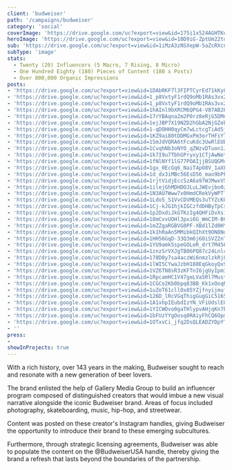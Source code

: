 ```yaml
---
client: 'budweiser'
path: '/campaigns/budweiser'
category: 'social'
coverImage: 'https://drive.google.com/uc?export=view&id=175i1x524AGHTKqtJGpcDZ3Khhv3EDR2w'
heroImage: 'https://drive.google.com/uc?export=view&id=10D9iG-ZptUm22tdltreEvrMrR74HRWNz'
sub: 'https://drive.google.com/uc?export=view&id=1iMzA3zNSXepW-5aZcRXcnQZNxSu7_zWZ'
subType: 'image'
stats:
  - Twenty (20) Influencers (5 Macro, 7 Rising, 8 Micro)
  - One Hundred Eighty (180) Pieces of Content (180 x Posts)
  - Over 800,000 Organic Impressions
posts:
- 'https://drive.google.com/uc?export=view&id=1DAbRKF7l3FIPTCyrEd71kKy8vg-A9sfg'
- 'https://drive.google.com/uc?export=view&id=1_p8VxtyF1rdQ9oMb1RAs3vx2XHLk6jtC'
- 'https://drive.google.com/uc?export=view&id=1_p8VxtyF1rdQ9oMb1RAs3vx2XHLk6jtC'
- 'https://drive.google.com/uc?export=view&id=1hAInl9bXRCM6QPG4-V87AB2H9np2AWm9'
- 'https://drive.google.com/uc?export=view&id=17rYBAqna2m2P0rz8eRjG5DMnNDtvPvQY'
- 'https://drive.google.com/uc?export=view&id=1ejJBP7X19NZD2hGbA2NjGZebsPwwbY7E'
- 'https://drive.google.com/uc?export=view&id=1-qDOHH0qyCm7wLctcgTiAd5jhyJR8nU6'
- 'https://drive.google.com/uc?export=view&id=1KZ9ai80tDDMGxPm3orTHFiY7zPkDcsK6'
- 'https://drive.google.com/uc?export=view&id=1SmJdVQRA6tFcuKdc3UwRlEUBEFXDbxic'
- 'https://drive.google.com/uc?export=view&id=1CvqhNb3oNYO_qZWzvDTuon1J8rj2aQTd'
- 'https://drive.google.com/uc?export=view&id=1k7I9u7TbhGPryxy1CTjAwNetMxi2gvw8'
- 'https://drive.google.com/uc?export=view&id=1fNlNYf1lG77POAIjjBSUQGMcAtAnwiM-'
- 'https://drive.google.com/uc?export=view&id=1gx_0EcGq6_NaiT4pO8V_1aXLbW4_p14Q'
- 'https://drive.google.com/uc?export=view&id=1d_dx3iMBc56EsD56_mao9bPkOJ3dQvMH'
- 'https://drive.google.com/uc?export=view&id=1rjtVidjEccSzA6a97WJMwxV5pd0g2hWl'
- 'https://drive.google.com/uc?export=view&id=1ilejGhMDHDOJLuLJWEvjbo0zEMCofZVF'
- 'https://drive.google.com/uc?export=view&id=1N3AU7Www7x0HmdCRekVyWPTlMEj1ps3o'
- 'https://drive.google.com/uc?export=view&id=1Ldo5_S1VvCDVMEQs3uTYZcKQ0fmUAY7w'
- 'https://drive.google.com/uc?export=view&id=1Cj-kJG1hjkIGCzfdDHByTpCs3r65HBYk'
- 'https://drive.google.com/uc?export=view&id=1p2DxdiJkGTKzIg4QHFiDvXs1rh5KdBD9'
- 'https://drive.google.com/uc?export=view&id=18mCvvUOHl3pxi6G_WmCIM-BC4vo1PQr2'
- 'https://drive.google.com/uc?export=view&id=1mZZgaRGBVG0PF-XBd1lZd0HYhEdrbO9E'
- 'https://drive.google.com/uc?export=view&id=1k1hRaAn5MMibkQIhXt9ON8Nd9rz3VE-2'
- 'https://drive.google.com/uc?export=view&id=1HH56GqD-33Q3m6j6OiSVZ2nTScZWgK4J'
- 'https://drive.google.com/uc?export=view&id=1YU9amk5speGOLeR_drt7M456j4TO0pzs'
- 'https://drive.google.com/uc?export=view&id=1znzSrVXJgTB06PQ87c24LnlctBeye1l4'
- 'https://drive.google.com/uc?export=view&id=178D0y7sa4aczWi6nmzlzkRj8ajf_fq7O'
- 'https://drive.google.com/uc?export=view&id=1lWI5CYwaJzbH188EqGkoyQx9J7uSnsul'
- 'https://drive.google.com/uc?export=view&id=1VZ6TN8sR3zKFTnI6jgUyIpm3Kf2KZx3X'
- 'https://drive.google.com/uc?export=view&id=1RpcamHC1V47geLVa5Rl7Must14FkY5oK'
- 'https://drive.google.com/uc?export=view&id=1CGCo2Kb0bpq83BB_Kk1xOoqN5Z-FjMdi'
- 'https://drive.google.com/uc?export=view&id=1uZeT61cllOx05YZjfnyijmufGTNfvd9r'
- 'https://drive.google.com/uc?export=view&id=126D_lRcVGqThigGugGiC5165gSCn_Z3l'
- 'https://drive.google.com/uc?export=view&id=1A1xhpIEubdIzYN_VFiUdslEU-KvSu7pW'
- 'https://drive.google.com/uc?export=view&id=1YICWOvo0gaTHlypvAHjqKn7bHvPhGOjL'
- 'https://drive.google.com/uc?export=view&id=1bFUzYYgOosq0RAiyFhCQ6OpmTKfgP01O'
- 'https://drive.google.com/uc?export=view&id=1OTxvCi_jfq2DsQLEADZYDpYTmgHTXWxv'
- ''
press:
-
showInProjects: true
---
```

  
With a rich history, over 143 years in the making, Budweiser sought to reach and resonate with a new generation of beer lovers.

The brand enlisted the help of Gallery Media Group to build an influencer program composed of distinguished creators that would imbue a new visual narrative alongside the iconic Budweiser brand. Areas of focus included photography, skateboarding, music, hip-hop, and streetwear.

Content was posted on these creator's Instagram handles, giving Budweiser the opportunity to introduce their brand to these emerging subcultures.

Furthermore, through strategic licensing agreements, Budweiser was able to populate the content on the @BudweiserUSA handle, thereby giving the brand a refresh that lasts beyond the boundaries of the partnership.